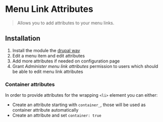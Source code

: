 
# Menu Link Attributes

> Allows you to add attributes to your menu links.

## Installation

1. Install the module the [drupal way](https://www.drupal.org/documentation/install/modules-themes/modules-8)
2. Edit a menu item and edit attributes
3. Add more attributes if needed on configuration page
4. Grant *Administer menu link attributes* permission to users which should be able to edit menu link attributes

### Container attributes

In order to provide attributes for the wrapping `<li>` element you can either:

* Create an attribute starting with `container_`, those will be used as container attribute automatically
* Create an attribute and set `container: true`

